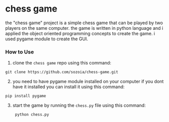 # chess game

the "chess game" project is a simple chess game that can be played by two players on the same computer.
the game is written in python language and i applied the object oriented programming concepts to create the game.
i used pygame module to create the GUI.



### How to Use

1. clone the `chess game` repo using this command:

 ```
git clone https://github.com/sozoia/chess-game.git 
```

2. you need to have pygame module installed on your computer
if you dont have it installed you can install it using this command:
```
pip install pygame
```
3. start the game by running the `chess.py` file using this command:
   ```
    python chess.py
    ```
